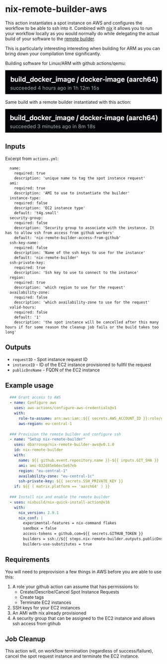 # nix-remote-builder-aws

This action instantiates a spot instance on AWS and configures the workflow to be able to ssh into it. Combined with [nix](https://nixos.org) it allows you to run your workflow locally as you would normally do while delegating the actual build of your software to the [remote builder](https://nixos.org/manual/nix/unstable/advanced-topics/distributed-builds.html).

This is particularly interesting interesting when building for ARM as you can bring down your compilation time significantly.

Building software for Linux/ARM with github actions/qemu:

![github actions qemu](docs/github-actions.png)

Same build with a remote builder instantiated with this action:

![github actions remote builder](docs/remote-builder.png)

## Inputs

Excerpt from `actions.yml`:

```
  name:
    required: true
    description: 'unique name to tag the spot instance request'
  ami:
    required: true
    description: 'AMI to use to instantiate the builder'
  instance-type:
    required: false
    description: 'EC2 instance type'
    default: 't4g.small'
  security-group:
    required: false
    description: 'Security group to associate with the instance. It has to allow ssh from access from github workers'
    default: 'nix-remote-builder-access-from-github'
  ssh-key-name:
    required: false
    description: 'Name of the ssh keys to use for the instance'
    default: 'nix-remote-builder'
  ssh-private-key:
    required: true
    description: 'Ssh key to use to connect to the instance'
  region:
    required: true
    description: 'which region to use for the request'
  availability-zone:
    required: false
    description: 'which availability-zone to use for the request'
  valid-hours:
    required: false
    default: '1'
    description: 'the spot instance will be cancelled after this many hours if for some reason the cleanup job fails or the build takes too long'
```

## Outputs

* `requestID` - Spot instance request ID
* `instanceID` - ID of the EC2 instance provisioned to fullfil the request
* `publicDnsName` - FQDN of the EC2 instance

## Example usage

``` yaml
  ### Grant access to AWS
  - name: Configure aws
    uses: aws-actions/configure-aws-credentials@v1
    with:
      role-to-assume: arn:aws:iam::${{ secrets.AWS_ACCOUNT_ID }}:role/github-actions-${{ github.event.repository.name }}
      aws-region: eu-central-1

  ### Provision the remote builder and configure ssh
  - name: "Setup nix-remote-builder"
    uses: dbarrosop/nix-remote-builder-aws@v0.1.0
    id: nix-remote-builder
    with:
      name: ${{ github.event.repository.name }}-${{ inputs.GIT_SHA }}
      ami: ami-032d45eb6ec5e67eb
      region: "eu-central-1"
      availability-zone: "eu-central-1c"
      ssh-private-key: ${{ secrets.SSH_PRIVATE_KEY }}
    if: ${{ ( matrix.platform == 'aarch64' ) }}

  ### Install nix and enable the remote builder
  - uses: nixbuild/nix-quick-install-action@v16
    with:
      nix_version: 2.9.1
      nix_conf: |
        experimental-features = nix-command flakes
        sandbox = false
        access-tokens = github.com=${{ secrets.GITHUB_TOKEN }}
        builders = ssh://${{ steps.nix-remote-builder.outputs.publicDnsName }} aarch64-linux;
        builders-use-substitutes = true
```

## Requirements

You will need to preprovision a few things in AWS before you are able to use this:

1. A role your github action can assume that has permissions to:
   - Create/Describe/Cancel Spot Instance Requests
   - Create tags
   - Terminate EC2 instances
2. SSH keys for your EC2 instances
3. An AMI with nix already provisioned
4. A security group that can be assigned to the EC2 instance and allows ssh access from gtihub

## Job Cleanup

This action will, on workflow termination (regardless of success/failure), cancel the spot request instance and terminate the EC2 instance.
